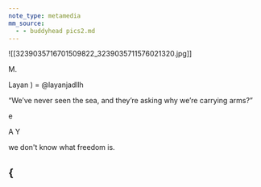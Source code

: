 ```yaml
---
note_type: metamedia
mm_source:
  - - buddyhead pics2.md
---
```


![[3239035716701509822_3239035711576021320.jpg]]

M.

Layan ) =
@layanjadllh

“We’ve never seen the sea, and they’re asking
why we’re carrying arms?”

e

A
Y

we don't know what freedom is.

{
-

